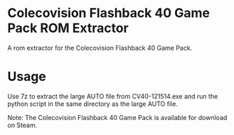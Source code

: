 # Colecovision Flashback 40 Game Pack ROM Extractor
A rom extractor for the Colecovision Flashback 40 Game Pack.

# Usage
Use 7z to extract the large AUTO file from CV40-121514.exe and run the python script in the same directory as the large AUTO file.

Note: The Colecovision Flashback 40 Game Pack is available for download on Steam.
